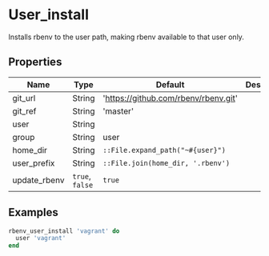 # User_install

Installs rbenv to the user path, making rbenv available to that user only.

## Properties

| Name         | Type            | Default                                | Description |
| ------------ | --------------- | -------------------------------------- | ----------- |
| git_url      | String          | '<https://github.com/rbenv/rbenv.git>' |             |
| git_ref      | String          | 'master'                               |             |
| user         | String          |                                        |             |
| group        | String          | user                                   |             |
| home_dir     | String          | `::File.expand_path("~#{user}")`       |             |
| user_prefix  | String          | `::File.join(home_dir, '.rbenv')`      |             |
| update_rbenv | `true`, `false` | `true`                                 |             |

## Examples

```ruby
rbenv_user_install 'vagrant' do
  user 'vagrant'
end
```
